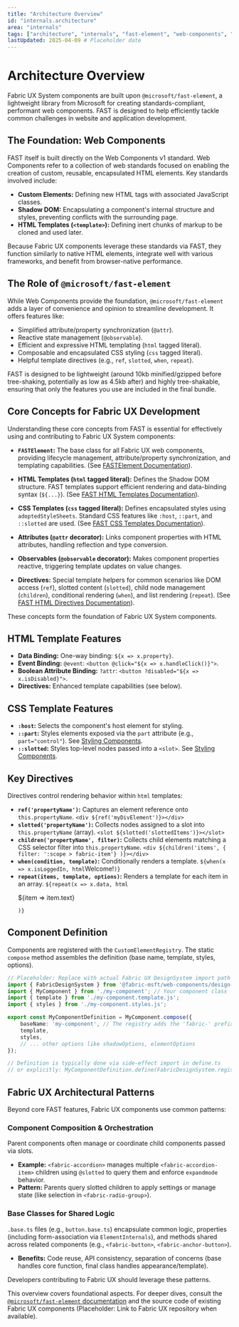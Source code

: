 ```yaml
---
title: "Architecture Overview"
id: "internals.architecture"
area: "internals"
tags: ["architecture", "internals", "fast-element", "web-components", "fabric-ux"]
lastUpdated: 2025-04-09 # Placeholder date
---
```


# Architecture Overview

<!-- BEGIN-SECTION: Overview -->
Fabric UX System components are built upon `@microsoft/fast-element`, a lightweight library from Microsoft for creating standards-compliant, performant web components. FAST is designed to help efficiently tackle common challenges in website and application development.
<!-- END-SECTION: Overview -->

## The Foundation: Web Components

<!-- BEGIN-SECTION: The Foundation: Web Components -->
FAST itself is built directly on the Web Components v1 standard. Web Components refer to a collection of web standards focused on enabling the creation of custom, reusable, encapsulated HTML elements. Key standards involved include:

*   **Custom Elements:** Defining new HTML tags with associated JavaScript classes.
*   **Shadow DOM:** Encapsulating a component's internal structure and styles, preventing conflicts with the surrounding page.
*   **HTML Templates (`<template>`):** Defining inert chunks of markup to be cloned and used later.

Because Fabric UX components leverage these standards via FAST, they function similarly to native HTML elements, integrate well with various frameworks, and benefit from browser-native performance.
<!-- END-SECTION: The Foundation: Web Components -->

## The Role of `@microsoft/fast-element`

<!-- BEGIN-SECTION: The Role of @microsoft/fast-element -->
While Web Components provide the foundation, `@microsoft/fast-element` adds a layer of convenience and opinion to streamline development. It offers features like:

*   Simplified attribute/property synchronization (`@attr`).
*   Reactive state management (`@observable`).
*   Efficient and expressive HTML templating (`html` tagged literal).
*   Composable and encapsulated CSS styling (`css` tagged literal).
*   Helpful template directives (e.g., `ref`, `slotted`, `when`, `repeat`).

FAST is designed to be lightweight (around 10kb minified/gzipped before tree-shaking, potentially as low as 4.5kb after) and highly tree-shakable, ensuring that only the features you use are included in the final bundle.
<!-- END-SECTION: The Role of @microsoft/fast-element -->

## Core Concepts for Fabric UX Development

<!-- BEGIN-SECTION: Core Concepts for Fabric UX Development -->
Understanding these core concepts from FAST is essential for effectively using and contributing to Fabric UX System components:

- **`FASTElement`:** The base class for all Fabric UX web components, providing lifecycle management, attribute/property synchronization, and templating capabilities. (See [FASTElement Documentation](https://fast.design/docs/fast-element/fast-element)).

- **HTML Templates (`html` tagged literal):** Defines the Shadow DOM structure. FAST templates support efficient rendering and data-binding syntax (`${...}`). (See [FAST HTML Templates Documentation](https://fast.design/docs/templates/html-templates)).

- **CSS Templates (`css` tagged literal):** Defines encapsulated styles using `adoptedStyleSheets`. Standard CSS features like `:host`, `::part`, and `::slotted` are used. (See [FAST CSS Templates Documentation](https://fast.design/docs/templates/css-templates)).

- **Attributes (`@attr` decorator):** Links component properties with HTML attributes, handling reflection and type conversion.

- **Observables (`@observable` decorator):** Makes component properties reactive, triggering template updates on value changes.

- **Directives:** Special template helpers for common scenarios like DOM access (`ref`), slotted content (`slotted`), child node management (`children`), conditional rendering (`when`), and list rendering (`repeat`). (See [FAST HTML Directives Documentation](https://fast.design/docs/templates/html-directives)).

These concepts form the foundation of Fabric UX System components.
<!-- END-SECTION: Core Concepts for Fabric UX Development -->

## HTML Template Features

<!-- BEGIN-SECTION: HTML Template Features -->
- **Data Binding:** One-way binding: `${x => x.property}`.
- **Event Binding:** `@event`: `<button @click="${x => x.handleClick()}">`.
- **Boolean Attribute Binding:** `?attr`: `<button ?disabled="${x => x.isDisabled}">`.
- **Directives:** Enhanced template capabilities (see below).
<!-- END-SECTION: HTML Template Features -->

## CSS Template Features

<!-- BEGIN-SECTION: CSS Template Features -->
- **`:host`:** Selects the component's host element for styling.
- **`::part`:** Styles elements exposed via the `part` attribute (e.g., `part="control"`). See [Styling Components](/guides/styling-components).
- **`::slotted`:** Styles top-level nodes passed into a `<slot>`. See [Styling Components](/guides/styling-components).
<!-- END-SECTION: CSS Template Features -->

## Key Directives

<!-- BEGIN-SECTION: Key Directives -->
Directives control rendering behavior within `html` templates:

- **`ref('propertyName')`:** Captures an element reference onto `this.propertyName`.
  `<div ${ref('myDivElement')}></div>`
- **`slotted('propertyName')`:** Collects nodes assigned to a slot into `this.propertyName` (array).
  `<slot ${slotted('slottedItems')}></slot>`
- **`children('propertyName', filter)`:** Collects child elements matching a CSS selector filter into `this.propertyName`.
  `<div ${children('items', { filter: ':scope > fabric-item'} )}></div>`
- **`when(condition, template)`:** Conditionally renders a template.
  `${when(x => x.isLoggedIn, html`<span>Welcome!</span>`)}`
- **`repeat(items, template, options)`:** Renders a template for each item in an array.
  `${repeat(x => x.data, html`<p>${item => item.text}</p>`)}`
<!-- END-SECTION: Key Directives -->

## Component Definition

<!-- BEGIN-SECTION: Component Definition -->
Components are registered with the `CustomElementRegistry`. The static `compose` method assembles the definition (base name, template, styles, options).

```typescript
// Placeholder: Replace with actual Fabric UX DesignSystem import path
import { FabricDesignSystem } from '@fabric-msft/web-components/design-system';
import { MyComponent } from './my-component'; // Your component class
import { template } from './my-component.template.js';
import { styles } from './my-component.styles.js';

export const MyComponentDefinition = MyComponent.compose({
    baseName: 'my-component', // The registry adds the 'fabric-' prefix
    template,
    styles,
    // ... other options like shadowOptions, elementOptions
});

// Definition is typically done via side-effect import in define.ts
// or explicitly: MyComponentDefinition.define(FabricDesignSystem.registry);
```
<!-- END-SECTION: Component Definition -->

## Fabric UX Architectural Patterns

<!-- BEGIN-SECTION: Fabric UX Architectural Patterns -->
Beyond core FAST features, Fabric UX components use common patterns:

### Component Composition & Orchestration

Parent components often manage or coordinate child components passed via slots.

- **Example:** `<fabric-accordion>` manages multiple `<fabric-accordion-item>` children using `@slotted` to query them and enforce `expandmode` behavior.
- **Pattern:** Parents query slotted children to apply settings or manage state (like selection in `<fabric-radio-group>`).

### Base Classes for Shared Logic

`.base.ts` files (e.g., `button.base.ts`) encapsulate common logic, properties (including form-association via `ElementInternals`), and methods shared across related components (e.g., `<fabric-button>`, `<fabric-anchor-button>`).

- **Benefits:** Code reuse, API consistency, separation of concerns (base handles core function, final class handles appearance/template).

Developers contributing to Fabric UX should leverage these patterns.

This overview covers foundational aspects. For deeper dives, consult the [`@microsoft/fast-element` documentation](https://www.fast.design/docs/fast-element/overview/) and the source code of existing Fabric UX components (Placeholder: Link to Fabric UX repository when available).
<!-- END-SECTION: Fabric UX Architectural Patterns -->
